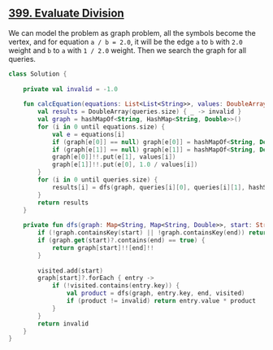 ## [399. Evaluate Division](https://leetcode.com/problems/evaluate-division/)

We can model the problem as graph problem, all the symbols become the vertex, and for equation `a / b = 2.0`, it will be the edge `a` to `b` with `2.0` weight and `b` to `a` with `1 / 2.0` weight. Then we search the graph for all queries.

```kotlin
class Solution {
    
    private val invalid = -1.0
    
    fun calcEquation(equations: List<List<String>>, values: DoubleArray, queries: List<List<String>>): DoubleArray {
        val results = DoubleArray(queries.size) { _ -> invalid }
        val graph = hashMapOf<String, HashMap<String, Double>>()
        for (i in 0 until equations.size) {
            val e = equations[i]
            if (graph[e[0]] == null) graph[e[0]] = hashMapOf<String, Double>()
            if (graph[e[1]] == null) graph[e[1]] = hashMapOf<String, Double>()
            graph[e[0]]!!.put(e[1], values[i])
            graph[e[1]]!!.put(e[0], 1.0 / values[i])
        }
        for (i in 0 until queries.size) {
            results[i] = dfs(graph, queries[i][0], queries[i][1], hashSetOf<String>())
        }
        return results
    }
    
    private fun dfs(graph: Map<String, Map<String, Double>>, start: String, end: String, visited: HashSet<String>): Double {
        if (!graph.containsKey(start) || !graph.containsKey(end)) return invalid
        if (graph.get(start)?.contains(end) == true) {
            return graph[start]!![end]!!
        }
        
        visited.add(start)
        graph[start]?.forEach { entry ->
            if (!visited.contains(entry.key)) {
                val product = dfs(graph, entry.key, end, visited)
                if (product != invalid) return entry.value * product
            }
        }
        return invalid
    }
}
```